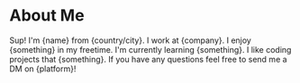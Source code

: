 <!--Title start

# Aboutme template

This template is licensed under the MIT license (https://choosealicense.com/licenses/mit/).

The MIT License is a permissive open-source license that allows you to use this template for any purpose, including commercial purposes, as long as you include a copy of the license and retain the copyright notice. You can also modify and distribute the template, as long as you include the same license and copyright notice as the original template. You are not required to share your modifications or derivative works with others. You are free to use this template in your own projects without any limitations.

Title end-->

<!--Start template-->

# About Me

<!--Disclaimer: About Me templates are purely meant for inspiration, copying this fully is not recommended.-->

Sup! I'm {name} from {country/city}. I work at {company}. I enjoy {something} in my freetime. I'm currently learning {something}. I like coding projects that {something}. If you have any questions feel free to send me a DM on {platform}!

<!--End template-->
